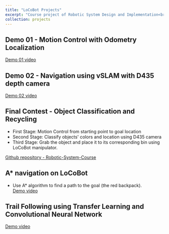 ```yaml
---
title: "LoCoBot Projects"
excerpt: "Course project of Robotic System Design and Implementation<br/><img src='/images/robsys_title.png'  style='margin-left:25%'>  "
collection: projects
---
```


## Demo 01 - Motion Control with Odometry Localization

[Demo 01 video](https://drive.google.com/file/d/1XaGVPrnuRgJ0-xMU_h5E_yl-XiQP8iLu/view?usp=sharing)  

## Demo 02 - Navigation using vSLAM with D435 depth camera

[Demo 02 video](https://drive.google.com/file/d/1fZ53xHebRdCqcuXbfeu4zBOgNLSjl-qJ/view?usp=sharing)  

## Final Contest - Object Classification and Recycling
* First Stage: Motion Control from starting point to goal location  
* Second Stage: Classify objects' colors and location using D435 camera  
* Third Stage: Grab the object and place it to its corresponding bin using LoCoBot manipulator.  

[Github repository - Robotic-System-Course](https://github.com/GoroYeh56/Robotic-Systems-Course)


## A* navigation on LoCoBot
* Use A* algorithm to find a path to the goal (the red backpack).  
[Demo video](https://drive.google.com/file/d/1f8eU07yB4-JYZ8WStabCkBWcdiC3Ljge/view?usp=sharing)  

## Trail Following using Transfer Learning and Convolutional Neural Network  
[Demo video](https://drive.google.com/file/d/1c_vkW_Edk-8h4pFvN1QmaZdLD4uACpHI/view?usp=sharing)  





